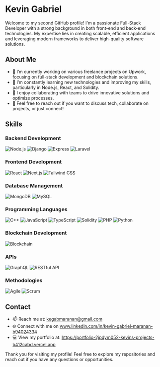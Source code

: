 # Kevin Gabriel

Welcome to my second GitHub profile! I'm a passionate Full-Stack Developer with a strong background in both front-end and back-end technologies. My expertise lies in creating scalable, efficient applications and leveraging modern frameworks to deliver high-quality software solutions.

## About Me

- 🔭 I’m currently working on various freelance projects on Upwork, focusing on full-stack development and blockchain solutions.
- 🌱 I’m constantly learning new technologies and improving my skills, particularly in Node.js, React, and Solidity.
- 👯 I enjoy collaborating with teams to drive innovative solutions and optimize processes.
- 💬 Feel free to reach out if you want to discuss tech, collaborate on projects, or just connect!

## Skills

### Backend Development
![Node.js](https://img.shields.io/badge/-Node.js-339933?style=flat-square&logo=node.js&logoColor=white) 
![Django](https://img.shields.io/badge/-Django-092E20?style=flat-square&logo=django&logoColor=white) 
![Express](https://img.shields.io/badge/-Express-000000?style=flat-square&logo=express&logoColor=white) 
![Laravel](https://img.shields.io/badge/-Laravel-000000?style=flat-square&logo=Laravel&logoColor=white)

### Frontend Development
![React](https://img.shields.io/badge/-React-61DAFB?style=flat-square&logo=react&logoColor=black) 
![Next.js](https://img.shields.io/badge/-Next.js-000000?style=flat-square&logo=next.js&logoColor=white)
![Tailwind CSS](https://img.shields.io/badge/Tailwind%20CSS-06B6D4?style=flat-square&logo=tailwind-css&logoColor=white)

### Database Management
![MongoDB](https://img.shields.io/badge/-MongoDB-47A248?style=flat-square&logo=mongodb&logoColor=white) 
![MySQL](https://img.shields.io/badge/-MySQL-4479A1?style=flat-square&logo=mysql&logoColor=white)

### Programming Languages
![C++](https://img.shields.io/badge/-C++-00599C?style=flat-square&logo=c%2B%2B&logoColor=white) 
![JavaScript](https://img.shields.io/badge/-JavaScript-F7DF1E?style=flat-square&logo=javascript&logoColor=black) 
![TypeScript](https://img.shields.io/badge/-TypeScript-3178C6?style=flat-square&logo=typescript&logoColor=white) 
![Solidity](https://img.shields.io/badge/-Solidity-363636?style=flat-square&logo=solidity&logoColor=white)
![PHP](https://img.shields.io/badge/-PHP-363636?style=flat-square&logo=PHP&logoColor=white)
![Python](https://img.shields.io/badge/Python-3776AB?style=flat-square&logo=python&logoColor=white)

### Blockchain Development
![Blockchain](https://img.shields.io/badge/-Blockchain-000000?style=flat-square&logo=ethereum&logoColor=white) 

### APIs
![GraphQL](https://img.shields.io/badge/-GraphQL-0C0D0E?style=flat-square&logo=GraphQL&logoColor=white) 
![RESTful API](https://img.shields.io/badge/-RESTful_API-008C45?style=flat-square&logo=api&logoColor=white) 

### Methodologies
![Agile](https://img.shields.io/badge/-Agile-0C0D0E?style=flat-square&logo=agile&logoColor=white) 
![Scrum](https://img.shields.io/badge/-Scrum-008C45?style=flat-square&logo=scrum&logoColor=white) 

## Contact

- 📫 Reach me at: kegabmaranan@gmail.com
- 🌐 Connect with me on www.linkedin.com/in/kevin-gabriel-maranan-b94024334
- 💻 View my portfolio at: https://portfolio-2jpdym052-kevins-projects-b412cabd.vercel.app

Thank you for visiting my profile! Feel free to explore my repositories and reach out if you have any questions or opportunities.

